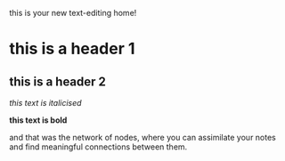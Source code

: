 this is your new text-editing home!

# this is a header 1

## this is a header 2

*this text is italicised*

**this text is bold**



and that was the network of nodes, where you can assimilate your notes and find meaningful connections between them.